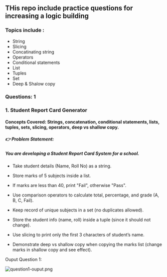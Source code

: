 ## THis repo include practice questions for increasing a logic building

### Topics include :

- String
- Slicing
- Concatinating string
- Operators
- Conditional statements
- List
- Tuples
- Set
- Deep & Shalow copy

### Questions: 1

### 1. Student Report Card Generator

#### Concepts Covered: Strings, concatenation, conditional statements, lists, tuples, sets, slicing, operators, deep vs shallow copy.

##### 👉 Problem Statement:
##### You are developing a Student Report Card System for a school.

- Take student details (Name, Roll No) as a string.

- Store marks of 5 subjects inside a list.

- If marks are less than 40, print "Fail", otherwise "Pass".

- Use comparison operators to calculate total, percentage, and grade (A, B, C, Fail).

- Keep record of unique subjects in a set (no duplicates allowed).

- Store the student info (name, roll) inside a tuple (since it should not change).

- Use slicing to print only the first 3 characters of student’s name.

- Demonstrate deep vs shallow copy when copying the marks list (change marks in shallow copy and see effect).

Ouput Question 1: 

![question1-ouput.png](Snaps/Question1-snaps/question1-ouput.png)
